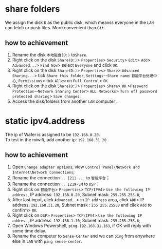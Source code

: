 # share folders

We assign the disk `D` as the public disk, which meanss everyone in the `LAN` can fetch or push files. More convenient than `Git.`

## how to achievement
1. Rename the disk `本地磁盘(D:)` to`Share`.
1. Right click on the disk `Share(D:)`> `Properties`> `Security`> `Edit`> `Add`> `Advanced...`> `Find Now`> select `Everyone` and click `OK`.
2. Right click on the disk `Share(D:)`> `Properties`> `Share`> `Advanced Sharing...`> tick `Share this folder`, `Settings`--`Share name`: `智能平台处理中心`, `Permissions`> tick `Allow` on `Full Control`> `OK` 
3. Right click on the disk `Share(D:)`> `Properties`> `Share`> `OK` >`Password Protection`--`Network Sharing Center`> `ALL Networks`> `Turn off password protected sharing`> `Save changes`.
4. Access the disk/folders from another `LAN` computer .

# static ipv4.address
The ip of Wafer is assigned to be `192.168.0.20`.  
To test in the miwifi, add another ip: `192.168.31.20`

## how to achievement
1. Open `Change adapter options`, view `Control Panel\Network and Internet\Network Connections`;
2. Rename the connection `.. I211 ...` to `智能平台`；
3. Rename the connection `.. I219-LM` to `DSP`；
4. Right click on `智能平台`> `Properties`> `TCP/IPV4`> `Use the following IP address`, IP address: `192.168.0.20`, Subnet mask: `255.255.255.0`;
5. After last input, click `Advanced..`> in `IP address` area, click `ADD`> IP address: `192.168.31.20`, Subnet mask  : `255.255.255.0` and click `Add` to confirm> `OK`.
5. Right click on `DSP`> `Properties`> `TCP/IPV4`> `Use the following IP address`, IP address: `192.168.1.10`, Subnet mask: `255.255.255.0`;
6. Open Windows Powershell, `ping 192.168.31.163`, if OK will reply with some time delay.
7. Rename the computer to `Sense-Center` and we can `ping` from anywhere else in `LAN` with `ping sense-center`.
